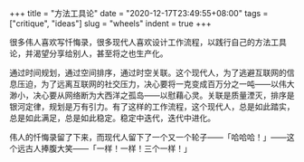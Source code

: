 +++
title = "方法工具论"
date = "2020-12-17T23:49:55+08:00"
tags = ["critique", "ideas"]
slug = "wheels"
indent = true
+++

很多伟人喜欢写忏悔录，很多现代人喜欢设计工作流程，以践行自己的方法工具论，并渴望分享给别人，甚至将之也生产化。

通过时间规划，通过空间排序，通过时空关联。这个现代人，为了逃避互联网的信息压迫，为了远离互联网的社交压力，决心要将一克变成百万分之一吨——以伟大渺小，决心要从网络断为大西洋之孤岛——以慰藉心灵。关联是质量湮灭，排序是银河定律，规划是万有引力。有了这样的工作流程，这个现代人，总是如此踏实，总是如此满足，总是如此稳定。稳定中迭代，迭代中进化。

伟人的忏悔录留了下来，而现代人留下了一个又一个轮子——「哈哈哈！」——这个远古人捧腹大笑——「一样！一样！三个一样！」
